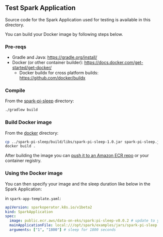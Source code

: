 ## Test Spark Application

Source code for the Spark Application used for testing is available in this directory.

You can build your Docker image by following steps below.

### Pre-reqs
- Gradle and Java: https://gradle.org/install/
- Docker (or other container builder): https://docs.docker.com/get-started/get-docker/
  - Docker buildx for cross platform builds: https://github.com/docker/buildx

### Compile

From the [spark-pi-sleep](./spark-pi-sleep/) directory:

```bash
./gradlew build
```

### Build Docker image

From the [docker](./docker/) directory:

```bash
cp ../spark-pi-sleep/build/libs/spark-pi-sleep-1.0.jar spark-pi-sleep.jar
docker build .
```

After building the image you can [push it to an Amazon ECR repo](https://docs.aws.amazon.com/AmazonECR/latest/userguide/image-push.html) or your container registry.

### Using the Docker image

You can then specify your image and the sleep duration like below in the Spark Application:

in `spark-app-template.yaml`:
```yaml
apiVersion: sparkoperator.k8s.io/v1beta2
kind: SparkApplication
spec:
  image: public.ecr.aws/data-on-eks/spark:pi-sleep-v0.0.2 # update to your image here
  mainApplicationFile: local:///opt/spark/examples/jars/spark-pi-sleep.jar
  arguments: ["1", "1800"] # sleep for 1800 seconds
```
